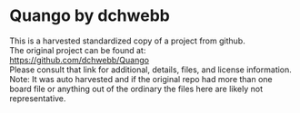 
# Quango by dchwebb  
This is a harvested standardized copy of a project from github.  
The original project can be found at:  
https://github.com/dchwebb/Quango  
Please consult that link for additional, details, files, and license information.  
Note: It was auto harvested and if the original repo had more than one board file or anything out of the ordinary the files here are likely not representative.  
    